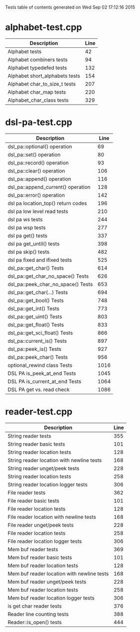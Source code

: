 Tests table of contents generated on Wed Sep 02 17:12:16 2015

# alphabet-test.cpp
| Description | Line |
|-------------|------|
| Alphabet tests | 42 |
| Alphabet combiners tests | 94 |
| Alphabet typedefed tests | 132 |
| Alphabet short_alphabets tests | 154 |
| Alphabet char_to_size_t tests | 207 |
| Alphabet char_map tests | 220 |
| Alphabet_char_class tests | 329 |

# dsl-pa-test.cpp
| Description | Line |
|-------------|------|
| dsl_pa::optional() operation | 69 |
| dsl_pa::set() operation | 80 |
| dsl_pa::record() operation | 93 |
| dsl_pa::clear() operation | 106 |
| dsl_pa::append() operation | 116 |
| dsl_pa::append_current() operation | 128 |
| dsl_pa::error() operation | 142 |
| dsl pa location_top() return codes | 196 |
| dsl pa low level read tests | 210 |
| dsl pa ws tests | 244 |
| dsl pa wsp tests | 277 |
| dsl pa get() tests | 337 |
| dsl pa get_until() tests | 398 |
| dsl pa skip() tests | 482 |
| dsl pa fixed and ifixed tests | 525 |
| dsl_pa::get_char() Tests | 614 |
| dsl_pa::get_char_no_space() Tests | 626 |
| dsl_pa::peek_char_no_space() Tests | 653 |
| dsl_pa::get_char(...) Tests | 694 |
| dsl_pa::get_bool() Tests | 748 |
| dsl_pa::get_int() Tests | 773 |
| dsl_pa::get_uint() Tests | 803 |
| dsl_pa::get_float() Tests | 833 |
| dsl_pa::get_sci_float() Tests | 866 |
| dsl_pa::current_is() Tests | 897 |
| dsl_pa::peek_is() Tests | 927 |
| dsl_pa::peek_char() Tests | 956 |
| optional_rewind class Tests | 1016 |
| DSL PA is_peek_at_end Tests | 1045 |
| DSL PA is_current_at_end Tests | 1064 |
| DSL PA get vs. read check | 1086 |

# reader-test.cpp
| Description | Line |
|-------------|------|
| String reader tests | 355 |
| String reader basic tests | 101 |
| String reader location tests | 128 |
| String reader location with newline tests | 168 |
| String reader unget/peek tests | 228 |
| String reader location tests | 258 |
| String reader location logger tests | 306 |
| File reader tests | 362 |
| File reader basic tests | 101 |
| File reader location tests | 128 |
| File reader location with newline tests | 168 |
| File reader unget/peek tests | 228 |
| File reader location tests | 258 |
| File reader location logger tests | 306 |
| Mem buf reader tests | 369 |
| Mem buf reader basic tests | 101 |
| Mem buf reader location tests | 128 |
| Mem buf reader location with newline tests | 168 |
| Mem buf reader unget/peek tests | 228 |
| Mem buf reader location tests | 258 |
| Mem buf reader location logger tests | 306 |
| is get char reader tests | 376 |
| Reader line counting tests | 388 |
| Reader::is_open() tests | 444 |
